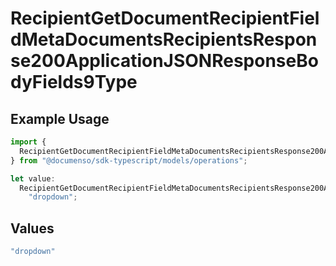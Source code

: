 # RecipientGetDocumentRecipientFieldMetaDocumentsRecipientsResponse200ApplicationJSONResponseBodyFields9Type

## Example Usage

```typescript
import {
  RecipientGetDocumentRecipientFieldMetaDocumentsRecipientsResponse200ApplicationJSONResponseBodyFields9Type,
} from "@documenso/sdk-typescript/models/operations";

let value:
  RecipientGetDocumentRecipientFieldMetaDocumentsRecipientsResponse200ApplicationJSONResponseBodyFields9Type =
    "dropdown";
```

## Values

```typescript
"dropdown"
```